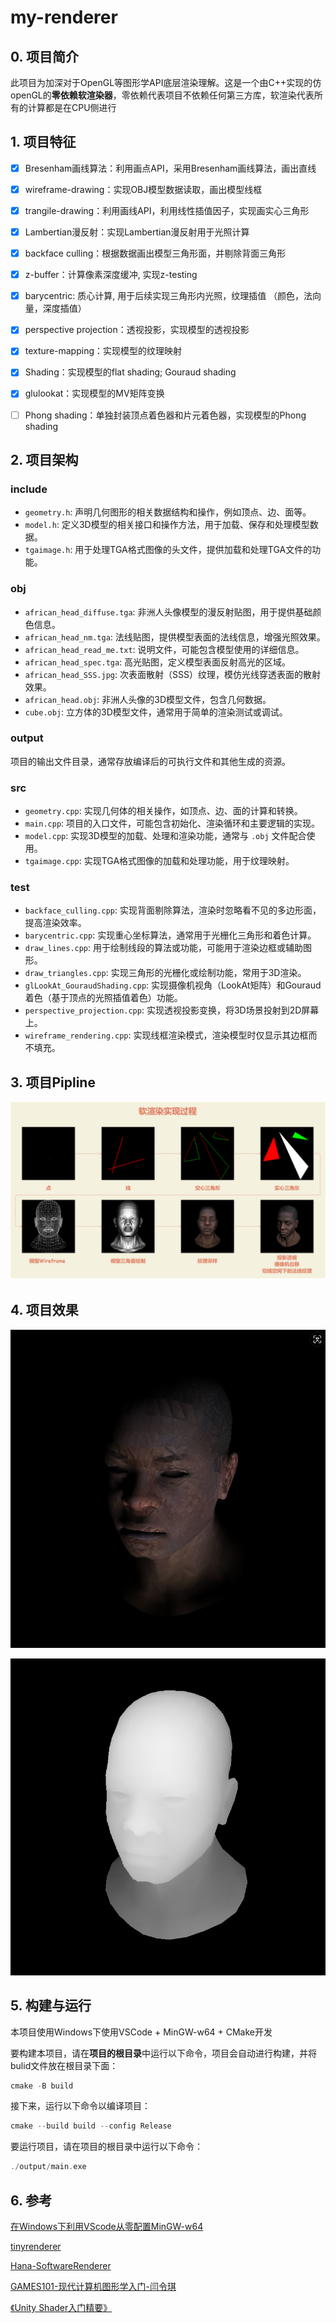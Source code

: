 # my-renderer

## 0. 项目简介

此项目为加深对于OpenGL等图形学API底层渲染理解。这是一个由C++实现的仿openGL的**零依赖软渲染器**，零依赖代表项目不依赖任何第三方库，软渲染代表所有的计算都是在CPU侧进行

## 1. 项目特征

- [x] Bresenham画线算法：利用画点API，采用Bresenham画线算法，画出直线
- [x] wireframe-drawing：实现OBJ模型数据读取，画出模型线框 
- [x] trangile-drawing：利用画线API，利用线性插值因子，实现画实心三角形
- [x] Lambertian漫反射：实现Lambertian漫反射用于光照计算
- [x] backface culling：根据数据画出模型三角形面，并剔除背面三角形
- [x] z-buffer：计算像素深度缓冲, 实现z-testing
- [x] barycentric: 质心计算, 用于后续实现三角形内光照，纹理插值 （颜色，法向量，深度插值）
- [x] perspective projection：透视投影，实现模型的透视投影
- [x] texture-mapping：实现模型的纹理映射
- [x] Shading：实现模型的flat shading; Gouraud shading
- [x] glulookat：实现模型的MV矩阵变换
- [ ] Phong shading：单独封装顶点着色器和片元着色器，实现模型的Phong shading


## 2. 项目架构


### include
- `geometry.h`: 声明几何图形的相关数据结构和操作，例如顶点、边、面等。
- `model.h`: 定义3D模型的相关接口和操作方法，用于加载、保存和处理模型数据。
- `tgaimage.h`: 用于处理TGA格式图像的头文件，提供加载和处理TGA文件的功能。

### obj
- `african_head_diffuse.tga`: 非洲人头像模型的漫反射贴图，用于提供基础颜色信息。
- `african_head_nm.tga`: 法线贴图，提供模型表面的法线信息，增强光照效果。
- `african_head_read_me.txt`: 说明文件，可能包含模型使用的详细信息。
- `african_head_spec.tga`: 高光贴图，定义模型表面反射高光的区域。
- `african_head_SSS.jpg`: 次表面散射（SSS）纹理，模仿光线穿透表面的散射效果。
- `african_head.obj`: 非洲人头像的3D模型文件，包含几何数据。
- `cube.obj`: 立方体的3D模型文件，通常用于简单的渲染测试或调试。

### output
项目的输出文件目录，通常存放编译后的可执行文件和其他生成的资源。

### src
- `geometry.cpp`: 实现几何体的相关操作，如顶点、边、面的计算和转换。
- `main.cpp`: 项目的入口文件，可能包含初始化、渲染循环和主要逻辑的实现。
- `model.cpp`: 实现3D模型的加载、处理和渲染功能，通常与 `.obj` 文件配合使用。
- `tgaimage.cpp`: 实现TGA格式图像的加载和处理功能，用于纹理映射。

### test
- `backface_culling.cpp`: 实现背面剔除算法，渲染时忽略看不见的多边形面，提高渲染效率。
- `barycentric.cpp`: 实现重心坐标算法，通常用于光栅化三角形和着色计算。
- `draw_lines.cpp`: 用于绘制线段的算法或功能，可能用于渲染边框或辅助图形。
- `draw_triangles.cpp`: 实现三角形的光栅化或绘制功能，常用于3D渲染。
- `glLookAt_GouraudShading.cpp`: 实现摄像机视角（LookAt矩阵）和Gouraud着色（基于顶点的光照插值着色）功能。
- `perspective_projection.cpp`: 实现透视投影变换，将3D场景投射到2D屏幕上。
- `wireframe_rendering.cpp`: 实现线框渲染模式，渲染模型时仅显示其边框而不填充。

## 3. 项目Pipline

![项目实现pipeline](showcase_images/pipeline.png)

## 4. 项目效果

![Gouraud_Shading_Texture](showcase_images/Gouraud_Shading_Texture.png)

![z-buffer](showcase_images/z-buffer.png)


## 5. 构建与运行
本项目使用Windows下使用VSCode + MinGW-w64 + CMake开发

要构建本项目，请在**项目的根目录**中运行以下命令，项目会自动进行构建，并将bulid文件放在根目录下面：

```C++
cmake -B build
```

接下来，运行以下命令以编译项目：

```C++
cmake --build build --config Release
```

要运行项目，请在项目的根目录中运行以下命令：


```C++
./output/main.exe
```

## 6. 参考

[在Windows下利用VScode从零配置MinGW-w64](https://zhuanlan.zhihu.com/p/610895870)

[tinyrenderer](https://github.com/ssloy/tinyrenderer/wiki/)

[Hana-SoftwareRenderer](https://github.com/DrFlower/Hana-SoftwareRenderer)

[GAMES101-现代计算机图形学入门-闫令琪](https://www.bilibili.com/video/BV1X7411F744)

[《Unity Shader入门精要》](https://candycat1992.github.io/unity_shaders_book)